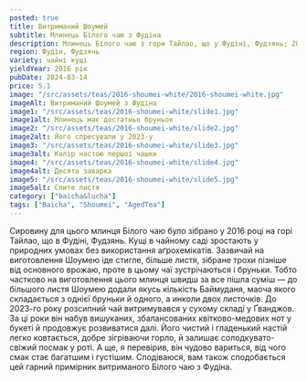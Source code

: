 ```yaml
---
posted: true
title: Витриманий Шоумей
subtitle: Млинець Білого чаю з Фудіна
description: Млинець Білого чаю з гори Тайлао, що у Фудіні, Фудзянь; 2016 рік.
region: Фудін, Фудзянь
variety: чайні кущі
yieldYear: 2016 рік
pubDate: 2024-03-14
price: 5.1
image: "/src/assets/teas/2016-shoumei-white/2016-shoumei-white.jpg"
imageAlt: Витриманий Шоумей з Фудіна
image1: "/src/assets/teas/2016-shoumei-white/slide1.jpg"
image1alt: Млинець має достатньо бруньок
image2: "/src/assets/teas/2016-shoumei-white/slide2.jpg"
image2alt: Його спресували у 2023-у
image3: "/src/assets/teas/2016-shoumei-white/slide3.jpg"
image3alt: Колір настою першої чашки
image4: "/src/assets/teas/2016-shoumei-white/slide4.jpg"
image4alt: Десята заварка
image5: "/src/assets/teas/2016-shoumei-white/slide5.jpg"
image5alt: Спите листя
category: ["baicha&lucha"]
tags: ["Baicha", "Shoumei", "AgedTea"]
---
```


Сировину для цього млинця Білого чаю було зібрано у 2016 році на горі Тайлао, що в Фудіні, Фудзянь. Кущі в чайному саді зростають у природних умовах без використання аґрохемікатів. Зазвичай на виготовлення Шоумею іде стигле, більше листя, зібране трохи пізніше від основного врожаю, проте в цьому чаї зустрічаються і бруньки. Тобто частково на виготовлення цього млинця швидш за все пішла суміш — до більшого листя Шоумею додали якусь кількість Баймуданя, маоча якого складається з однієї бруньки й одного, а инколи двох листочків. До 2023-го року розсипний чай витримувався у сухому складі у Ґванджов. За ці роки він набув вишуканих, збалансованих квітково-медових нот у букеті й продовжує розвиватися далі. Його чистий і гладенький настій легко ковтається, добре зігріваючи горло, й залишає солодкувато-свіжий посмак у роті. А ще, я перевірив, він чудово вариться, від чого смак стає багатшим і густішим. Сподіваюся, вам також сподобається цей гарний примірник витриманого Білого чаю з Фудіна.